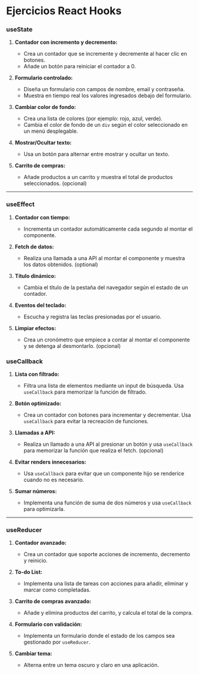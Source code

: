 # Ejercicios React Hooks

### **useState**
1. **Contador con incremento y decremento:**
   - Crea un contador que se incremente y decremente al hacer clic en botones.
   - Añade un botón para reiniciar el contador a 0.

2. **Formulario controlado:**
   - Diseña un formulario con campos de nombre, email y contraseña.
   - Muestra en tiempo real los valores ingresados debajo del formulario.

3. **Cambiar color de fondo:**
   - Crea una lista de colores (por ejemplo: rojo, azul, verde).
   - Cambia el color de fondo de un `div` según el color seleccionado en un menú desplegable.

4. **Mostrar/Ocultar texto:**
   - Usa un botón para alternar entre mostrar y ocultar un texto.

5. **Carrito de compras:**
   - Añade productos a un carrito y muestra el total de productos seleccionados. (opcional)

---

### **useEffect**
1. **Contador con tiempo:**
   - Incrementa un contador automáticamente cada segundo al montar el componente.

2. **Fetch de datos:**
   - Realiza una llamada a una API al montar el componente y muestra los datos obtenidos. (optional)

3. **Título dinámico:**
   - Cambia el título de la pestaña del navegador según el estado de un contador.

4. **Eventos del teclado:**
   - Escucha y registra las teclas presionadas por el usuario.

5. **Limpiar efectos:**
   - Crea un cronómetro que empiece a contar al montar el componente y se detenga al desmontarlo. (opcional)


### **useCallback**
1. **Lista con filtrado:**
   - Filtra una lista de elementos mediante un input de búsqueda. Usa `useCallback` para memorizar la función de filtrado.

2. **Botón optimizado:**
   - Crea un contador con botones para incrementar y decrementar. Usa `useCallback` para evitar la recreación de funciones.

3. **Llamadas a API:**
   - Realiza un llamado a una API al presionar un botón y usa `useCallback` para memorizar la función que realiza el fetch. (opcional)

4. **Evitar renders innecesarios:**
   - Usa `useCallback` para evitar que un componente hijo se renderice cuando no es necesario.

5. **Sumar números:**
   - Implementa una función de suma de dos números y usa `useCallback` para optimizarla.

---

### **useReducer**
1. **Contador avanzado:**
   - Crea un contador que soporte acciones de incremento, decremento y reinicio.

2. **To-do List:**
   - Implementa una lista de tareas con acciones para añadir, eliminar y marcar como completadas.

3. **Carrito de compras avanzado:**
   - Añade y elimina productos del carrito, y calcula el total de la compra.

4. **Formulario con validación:**
   - Implementa un formulario donde el estado de los campos sea gestionado por `useReducer`.

5. **Cambiar tema:**
   - Alterna entre un tema oscuro y claro en una aplicación.

